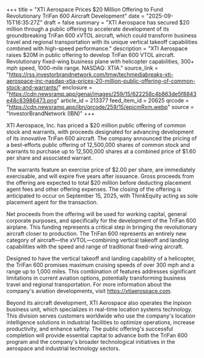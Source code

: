 +++
title = "XTI Aerospace Prices $20 Million Offering to Fund Revolutionary TriFan 600 Aircraft Development"
date = "2025-09-15T16:35:27Z"
draft = false
summary = "XTI Aerospace has secured $20 million through a public offering to accelerate development of its groundbreaking TriFan 600 xVTOL aircraft, which could transform business travel and regional transportation with its unique vertical takeoff capabilities combined with high-speed performance."
description = "XTI Aerospace raises $20M in public offering to develop TriFan 600 VTOL aircraft. Revolutionary fixed-wing business plane with helicopter capabilities, 300+ mph speed, 1000-mile range. NASDAQ: XTIA."
source_link = "https://rss.investorbrandnetwork.com/tmw/techmediabreaks-xti-aerospace-inc-nasdaq-xtia-prices-20-million-public-offering-of-common-stock-and-warrants/"
enclosure = "https://cdn.newsramp.app/genai/images/259/15/622258c4b863de5f8843e48c83986473.png"
article_id = 213377
feed_item_id = 20625
qrcode = "https://cdn.newsramp.app/ibn/qrcode/259/15/epicmRxm.webp"
source = "InvestorBrandNetwork (IBN)"
+++

<p>XTI Aerospace, Inc. has priced a $20 million public offering of common stock and warrants, with proceeds designated for advancing development of its innovative TriFan 600 aircraft. The company announced the pricing of a best-efforts public offering of 12,500,000 shares of common stock and warrants to purchase up to 12,500,000 shares at a combined price of $1.60 per share and associated warrant.</p><p>The warrants feature an exercise price of $2.00 per share, are immediately exercisable, and will expire five years after issuance. Gross proceeds from the offering are expected to total $20 million before deducting placement agent fees and other offering expenses. The closing of the offering is anticipated to occur on September 15, 2025, with ThinkEquity acting as sole placement agent for the transaction.</p><p>Net proceeds from the offering will be used for working capital, general corporate purposes, and specifically for the development of the TriFan 600 airplane. This funding represents a critical step in bringing the revolutionary aircraft closer to production. The TriFan 600 represents an entirely new category of aircraft—the xVTOL—combining vertical takeoff and landing capabilities with the speed and range of traditional fixed-wing aircraft.</p><p>Designed to have the vertical takeoff and landing capability of a helicopter, the TriFan 600 promises maximum cruising speeds of over 300 mph and a range up to 1,000 miles. This combination of features addresses significant limitations in current aviation options, potentially transforming business travel and regional transportation. For more information about the company's aviation developments, visit <a href="https://xtiaerospace.com" rel="nofollow" target="_blank">https://xtiaerospace.com</a>.</p><p>Beyond its aircraft development, XTI Aerospace also operates the Inpixon business unit, which specializes in real-time location systems technology. This division serves customers worldwide who use the company's location intelligence solutions in industrial facilities to optimize operations, increase productivity, and enhance safety. The public offering's successful completion will provide essential capital to advance both the TriFan 600 program and the company's broader technological initiatives in the aerospace and industrial technology sectors.</p>
